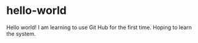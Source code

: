 # hello-world

Hello world! I am learning to use Git Hub for the first time. Hoping to learn the system. 
